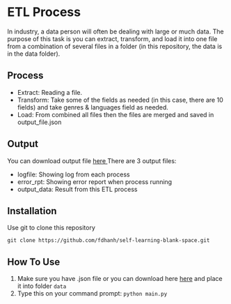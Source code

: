 # ETL Process
In industry, a data person will often be dealing with large or much data. The purpose of this task is you can extract, transform, and load it into one file from a combination of several files in a folder (in this repository, the data is in the data folder). 

## Process
- Extract: Reading a file.
- Transform: Take some of the fields as needed (in this case, there are 10 fields) and take genres & languages field as needed.
- Load: From combined all files then the files are merged and saved in output_file.json

## Output
You can download output file <a href = "https://drive.google.com/drive/folders/1uIpGUDo1oI41DPztmhDoykRGXKzAmoT5?usp=sharing"> here <a>
There are 3 output files:
- logfile: Showing log from each process
- error_rpt: Showing error report when process running
- output_data: Result from this ETL process

## Installation
Use git to clone this repository
```
git clone https://github.com/fdhanh/self-learning-blank-space.git
```
## How To Use
1. Make sure you have .json file or you can download here <a href="https://drive.google.com/file/d/15Py0Z-lrKdR7K6sz3l8usgCfRGD0jE6_/view?usp=sharing">here</a> and place it into folder ```data```
2. Type this on your command prompt: ```python main.py```
